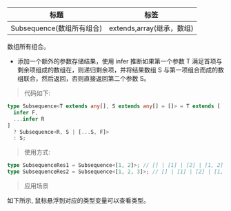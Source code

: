 | 标题                      | 标签                      |
| ------------------------- | ------------------------- |
| Subsequence(数组所有组合) | extends,array(继承，数组) |

数组所有组合。

- 添加一个额外的参数存储结果，使用 infer 推断如果第一个参数 T 满足首项与剩余项组成的数组在，则递归剩余项，并将结果数组 S 与第一项组合而成的数组联合，然后返回，否则直接返回第二个参数 S。

> 代码如下:

```ts
type Subsequence<T extends any[], S extends any[] = []> = T extends [
  infer F,
  ...infer R
]
  ? Subsequence<R, S | [...S, F]>
  : S;
```

> 使用方式:

```ts
type SubsequenceRes1 = Subsequence<[1, 2]>; // [] | [1] | [2] | [1, 2]
type SubsequenceRes2 = Subsequence<[1, 2, 3]>; // [] | [1] | [2] | [1, 2] | [3] | [1, 3] | [2, 3] | [1, 2, 3]
```

> 应用场景

如下所示, 鼠标悬浮到对应的类型变量可以查看类型。

<div class="code-editor" data-url="codes/typescript/demo/Subsequence.ts" data-language="typescript"></div>
